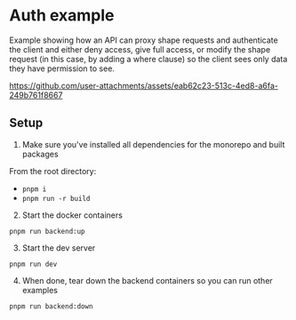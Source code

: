 # Auth example

Example showing how an API can proxy shape requests and authenticate the client
and either deny access, give full access, or modify the shape request (in this
case, by adding a where clause) so the client sees only data they have permission
to see.

https://github.com/user-attachments/assets/eab62c23-513c-4ed8-a6fa-249b761f8667

## Setup

1. Make sure you've installed all dependencies for the monorepo and built packages

From the root directory:

- `pnpm i`
- `pnpm run -r build`

2. Start the docker containers

`pnpm run backend:up`

3. Start the dev server

`pnpm run dev`

4. When done, tear down the backend containers so you can run other examples

`pnpm run backend:down`
